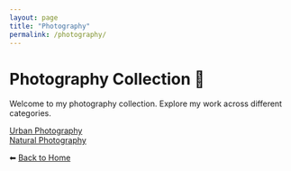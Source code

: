 ```yaml
---
layout: page
title: "Photography"
permalink: /photography/
---
```


# Photography Collection 📸

Welcome to my photography collection. Explore my work across different categories.

<div class="photo-link">
  <a href="/photography/urban/" class="photo-link-item" style="background-image: url('{{ site.baseurl }}/assets/images/TowerbridgeUnder.JPEG');">
    <div class="link-text">Urban Photography</div>
  </a>
</div>

<div class="photo-link">
  <a href="/photography/nature/" class="photo-link-item" style="background-image: url('{{ site.baseurl }}/assets/images/Aurora1.JPEG');">
    <div class="link-text">Natural Photography</div>
  </a>
</div>

⬅ [Back to Home]( / )
